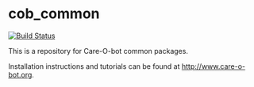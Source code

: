 cob_common
==========
[![Build Status](https://travis-ci.org/ipa320/cob_common.svg?branch=indigo_dev)](https://travis-ci.org/ipa320/cob_common)

This is a repository for Care-O-bot common packages.


Installation instructions and tutorials can be found at http://www.care-o-bot.org.
